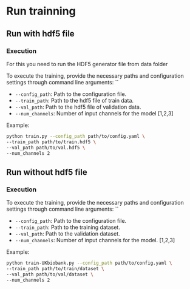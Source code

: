 # Run trainning

## Run with hdf5 file

### Execution

For this you need to run the HDF5 generator file from data folder

To execute the training, provide the necessary paths and configuration settings through command line arguments:
``
- `--config_path`: Path to the configuration file.
- `--train_path`: Path to the hdf5 file of train data.
- `--val_path`: Path to the hdf5 file of validation data.
- `--num_channels`: Number of input channels for the model [1,2,3]

Example: 

```bash
python train.py --config_path path/to/config.yaml \
--train_path path/to/train.hdf5 \
--val_path path/to/val.hdf5 \
--num_channels 2
```

## Run without hdf5 file

### Execution

To execute the training, provide the necessary paths and configuration settings through command line arguments:
``
- `--config_path`: Path to the configuration file.
- `--train_path`: Path to the training dataset.
- `--val_path`: Path to the validation dataset.
- `--num_channels`: Number of input channels for the model. [1,2,3]

Example: 

```bash
python train-UKbiobank.py --config_path path/to/config.yaml \
--train_path path/to/train/dataset \
--val_path path/to/val/dataset \
--num_channels 2
```
